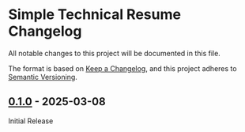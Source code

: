 # Simple Technical Resume Changelog

All notable changes to this project will be documented in this file.

The format is based on [Keep a Changelog](https://keepachangelog.com/en/1.1.0/),
and this project adheres to [Semantic Versioning](https://semver.org/spec/v2.0.0.html).

## [0.1.0] - 2025-03-08
Initial Release


[Unreleased]: https://github.com/steadyfall/simple-technical-resume-template/compare/v0.1.0...HEAD
[0.1.0]: https://github.com/steadyfall/simple-technical-resume-template/releases/tag/v0.1.0
